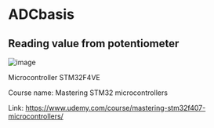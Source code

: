# ADCbasis


## Reading value from potentiometer 
![image](https://github.com/user-attachments/assets/9946ec63-ada1-4609-9205-faf00e0182ec)

Microcontroller STM32F4VE

Course name: Mastering STM32 microcontrollers

Link: https://www.udemy.com/course/mastering-stm32f407-microcontrollers/
